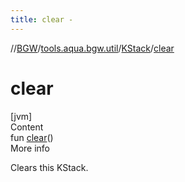 ```yaml
---
title: clear -
---
```

//[BGW](../../../index.md)/[tools.aqua.bgw.util](../index.md)/[KStack](index.md)/[clear](clear.md)



# clear  
[jvm]  
Content  
fun [clear](clear.md)()  
More info  


Clears this KStack.

  



